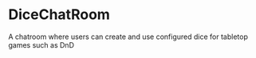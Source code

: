 # DiceChatRoom
 A chatroom where users can create and use configured dice for tabletop games such as DnD

